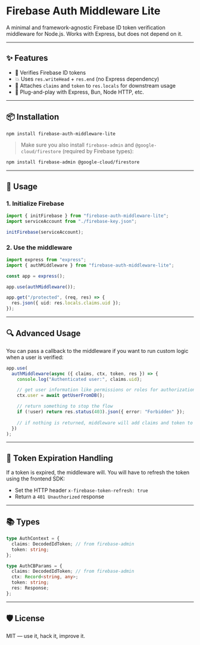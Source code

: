 # Firebase Auth Middleware Lite

A minimal and framework-agnostic Firebase ID token verification middleware for Node.js. Works with Express, but does not depend on it.

---

## ✨ Features

- 🔐 Verifies Firebase ID tokens
- 💥 Uses `res.writeHead` + `res.end` (no Express dependency)
- 🧠 Attaches `claims` and `token` to `res.locals` for downstream usage
- 🧩 Plug-and-play with Express, Bun, Node HTTP, etc.

---

## 📦 Installation

```bash
npm install firebase-auth-middleware-lite
```

> Make sure you also install `firebase-admin` and `@google-cloud/firestore` (required by Firebase types):

```bash
npm install firebase-admin @google-cloud/firestore
```

---

## 🧪 Usage

### 1. Initialize Firebase

```ts
import { initFirebase } from "firebase-auth-middleware-lite";
import serviceAccount from "./firebase-key.json";

initFirebase(serviceAccount);
```

### 2. Use the middleware

```ts
import express from "express";
import { authMiddleware } from "firebase-auth-middleware-lite";

const app = express();

app.use(authMiddleware());

app.get("/protected", (req, res) => {
  res.json({ uid: res.locals.claims.uid });
});
```

---

## 🔍 Advanced Usage

You can pass a callback to the middleware if you want to run custom logic when a user is verified:

```ts
app.use(
  authMiddleware(async ({ claims, ctx, token, res }) => {
    console.log("Authenticated user:", claims.uid);

    // get user information like permissions or roles for authorization
    ctx.user = await getUserFromDB();

    // return something to stop the flow
    if (!user) return res.status(403).json({ error: "Forbidden" });
    
    // if nothing is returned, middleware will add claims and token to res.locals and continue;
  })
);
```

---

## 🔄 Token Expiration Handling

If a token is expired, the middleware will. You will have to refresh the token using the frontend SDK:

- Set the HTTP header `x-firebase-token-refresh: true`
- Return a `401 Unauthorized` response

---

## 📚 Types

```ts
type AuthContext = {
  claims: DecodedIdToken; // from firebase-admin
  token: string;
};

type AuthCBParams = {
  claims: DecodedIdToken; // from firebase-admin
  ctx: Record<string, any>;
  token: string;
  res: Response;
};
```

---

## 🛡 License

MIT — use it, hack it, improve it.
